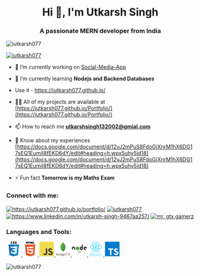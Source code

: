 <h1 align="center">Hi 👋, I'm Utkarsh Singh</h1>
<h3 align="center">A passionate MERN developer from India</h3>

<p align="left"> <img src="https://komarev.com/ghpvc/?username=iutkarsh077&label=Profile%20views&color=0e75b6&style=flat" alt="iutkarsh077" /> </p>

<p align="left"> <a href="https://github.com/ryo-ma/github-profile-trophy"><img src="https://github-profile-trophy.vercel.app/?username=iutkarsh077" alt="iutkarsh077" /></a> </p>

- 🔭 I’m currently working on [Social-Media-App](https://github.com/iutkarsh077/SocialMedia-App)

- 🌱 I’m currently learning **Nodejs and Backend Databases**
- Use it - https://iutkarsh077.github.io/

- 👨‍💻 All of my projects are available at [https://iutkarsh077.github.io/Portfolio/](https://iutkarsh077.github.io/Portfolio/)

- 📫 How to reach me **utkarshsingh132002@gmial.com**

- 📄 Know about my experiences [https://docs.google.com/document/d/12vJ2mPuS8FdoGjXnrM1hX6DG17sEQ1EumiI8fEKD6dY/edit#heading=h.wpx5uhy5id18](https://docs.google.com/document/d/12vJ2mPuS8FdoGjXnrM1hX6DG17sEQ1EumiI8fEKD6dY/edit#heading=h.wpx5uhy5id18)

- ⚡ Fun fact **Tomorrow is my Maths Exam**

<h3 align="left">Connect with me:</h3>
<p align="left">
<a href="https://dev.to/https://iutkarsh077.github.io/portfolio/" target="blank"><img align="center" src="https://raw.githubusercontent.com/rahuldkjain/github-profile-readme-generator/master/src/images/icons/Social/devto.svg" alt="https://iutkarsh077.github.io/portfolio/" height="30" width="40" /></a>
<a href="https://twitter.com/iutkarsh077" target="blank"><img align="center" src="https://raw.githubusercontent.com/rahuldkjain/github-profile-readme-generator/master/src/images/icons/Social/twitter.svg" alt="iutkarsh077" height="30" width="40" /></a>
<a href="https://linkedin.com/in/https://www.linkedin.com/in/utkarsh-singh-9467aa257/" target="blank"><img align="center" src="https://raw.githubusercontent.com/rahuldkjain/github-profile-readme-generator/master/src/images/icons/Social/linked-in-alt.svg" alt="https://www.linkedin.com/in/utkarsh-singh-9467aa257/" height="30" width="40" /></a>
<a href="https://www.youtube.com/c/mr. gtx gamerz" target="blank"><img align="center" src="https://raw.githubusercontent.com/rahuldkjain/github-profile-readme-generator/master/src/images/icons/Social/youtube.svg" alt="mr. gtx gamerz" height="30" width="40" /></a>
</p>

<h3 align="left">Languages and Tools:</h3>
<p align="left"> <a href="https://www.w3schools.com/css/" target="_blank" rel="noreferrer"> <img src="https://raw.githubusercontent.com/devicons/devicon/master/icons/css3/css3-original-wordmark.svg" alt="css3" width="40" height="40"/> </a> <a href="https://www.w3.org/html/" target="_blank" rel="noreferrer"> <img src="https://raw.githubusercontent.com/devicons/devicon/master/icons/html5/html5-original-wordmark.svg" alt="html5" width="40" height="40"/> </a> <a href="https://developer.mozilla.org/en-US/docs/Web/JavaScript" target="_blank" rel="noreferrer"> <img src="https://raw.githubusercontent.com/devicons/devicon/master/icons/javascript/javascript-original.svg" alt="javascript" width="40" height="40"/> </a> <a href="https://www.mongodb.com/" target="_blank" rel="noreferrer"> <img src="https://raw.githubusercontent.com/devicons/devicon/master/icons/mongodb/mongodb-original-wordmark.svg" alt="mongodb" width="40" height="40"/> </a> <a href="https://nodejs.org" target="_blank" rel="noreferrer"> <img src="https://raw.githubusercontent.com/devicons/devicon/master/icons/nodejs/nodejs-original-wordmark.svg" alt="nodejs" width="40" height="40"/> </a> <a href="https://reactjs.org/" target="_blank" rel="noreferrer"> <img src="https://raw.githubusercontent.com/devicons/devicon/master/icons/react/react-original-wordmark.svg" alt="react" width="40" height="40"/> </a> <a href="https://www.typescriptlang.org/" target="_blank" rel="noreferrer"> <img src="https://raw.githubusercontent.com/devicons/devicon/master/icons/typescript/typescript-original.svg" alt="typescript" width="40" height="40"/> </a> </p>

<p><img align="center" src="https://github-readme-streak-stats.herokuapp.com/?user=iutkarsh077&" alt="iutkarsh077" /></p>
